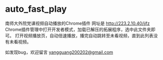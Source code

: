 # auto_fast_play
南师大外院党课视频自动播放的Chrome插件
网址是 http://223.2.10.40/jjfz
Chrome插件管理中打开开发者模式，加载已解压的拓展程序，选中此文件夹即可。
打开视频播放页，自动倍速播放，播完自动跳转至未看视频，直到此列表没有未看视频。

如发现bug，欢迎留言
yangguang200202@gmail.com
